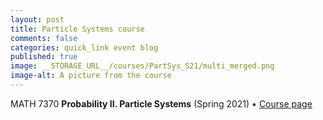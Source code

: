 ```yaml
---
layout: post
title: Particle Systems course
comments: false
categories: quick_link event blog
published: true
image: __STORAGE_URL__/courses/PartSys_S21/multi_merged.png
image-alt: A picture from the course
---
```


<div>MATH 7370 <b>Probability II. Particle Systems</b> (Spring 2021) &bull; <a href="https://publish.obsidian.md/particle-systems/">Course page</a></div>
